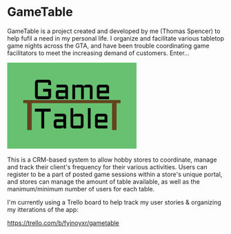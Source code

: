 # GameTable

GameTable is a project created and developed by me (Thomas Spencer) to help fufil a need in my personal life. I organize and facilitate various tabletop game nights across the GTA, and have been trouble coordinating game facilitators to meet the increasing demand of customers. Enter...

![GameTable](app/assets/images/GameTable.png)

This is a CRM-based system to allow hobby stores to coordinate, manage and track their client's frequency for their various activities. Users can register to be a part of posted game sessions within a store's unique portal, and stores can manage the amount of table available, as well as the manimum/minimum number of users for each table.

I'm currently using a Trello board to help track my user stories & organizing my itterations of the app:

https://trello.com/b/fyjnoyxr/gametable
